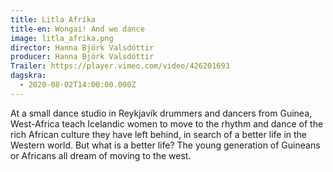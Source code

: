 ```yaml
---
title: Litla Afríka
title-en: Wongai! And we dance
image: litla_afrika.png
director: Hanna Björk Valsdóttir
producer: Hanna Björk Valsdóttir
Trailer: https://player.vimeo.com/video/426201693
dagskra:
  - 2020-08-02T14:00:00.000Z
---
```

At a small dance studio in Reykjavík drummers and dancers from Guinea, West-Africa teach Icelandic women to move to the rhythm and dance of the rich African culture they have left behind, in search of a better life in the Western world. But what is a better life? The young generation of Guineans or Africans all dream of moving to the west.